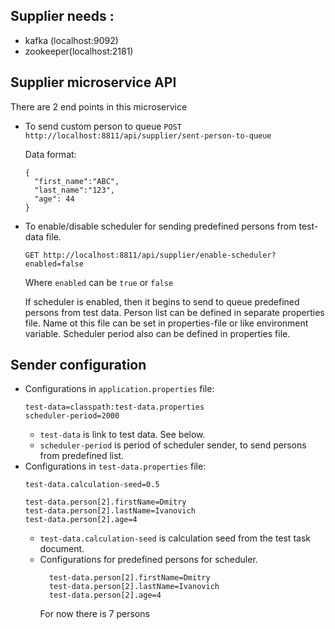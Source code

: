 ## Supplier needs :
   
   * kafka (localhost:9092)
   * zookeeper(localhost:2181)

## Supplier microservice API

There are 2 end points in this microservice
* To send custom person to queue
`POST http://localhost:8811/api/supplier/sent-person-to-queue`

    Data format:
    ```
    {
      "first_name":"ABC",
      "last_name":"123",
      "age": 44
    }
    ```
* To enable/disable scheduler for sending predefined persons from test-data file.
    
    `GET http://localhost:8811/api/supplier/enable-scheduler?enabled=false`
    
    Where `enabled` can be `true` or `false`
    
    If scheduler is enabled, then it begins to send to queue predefined persons from test data.
    Person list can be defined in separate properties file. Name ot this file can be set in properties-file or like environment variable. 
    Scheduler period also can be defined in properties file.

## Sender configuration

* Configurations in `application.properties` file:
    ```
    test-data=classpath:test-data.properties
    scheduler-period=2000
    ```
    * `test-data` is link to test data. See below.
    * `scheduler-period` is period of scheduler sender, to send persons from predefined list.
* Configurations in `test-data.properties` file:
    ```
    test-data.calculation-seed=0.5
    
    test-data.person[2].firstName=Dmitry
    test-data.person[2].lastName=Ivanovich
    test-data.person[2].age=4
    ```
    * `test-data.calculation-seed` is calculation seed from the test task document.
    *  Configurations for predefined persons for scheduler.
        ```
          test-data.person[2].firstName=Dmitry
          test-data.person[2].lastName=Ivanovich
          test-data.person[2].age=4
        ```
        For now there is 7 persons